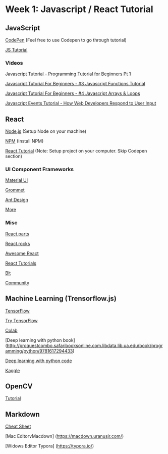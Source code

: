 # Week 1: Javascript / React Tutorial


## JavaScript

[CodePen](https://codepen.io/) (Feel free to use Codepen to go through tutorial)

[JS Tutorial](https://developer.mozilla.org/en-US/docs/Web/JavaScript/A_re-introduction_to_JavaScript)


### Videos

[Javascript Tutorial - Programming Tutorial for Beginners Pt 1](https://www.youtube.com/watch?v=vZBCTc9zHtI)

[Javascript Tutorial For Beginners - #3 Javascript Functions Tutorial](https://www.youtube.com/watch?v=AY6X5jZZ_JE)

[Javascript Tutorial For Beginners - #4 Javascript Arrays & Loops](https://www.youtube.com/watch?v=orAS-MBh5f4)

[Javascript Events Tutorial - How Web Developers Respond to User Input](https://www.youtube.com/watch?v=e57ReoUn6kM)


## React

[Node.js](https://nodejs.org/en/) (Setup Node on your machine)

[NPM](https://docs.npmjs.com/) (Install NPM)

[React Tutorial](https://reactjs.org/tutorial/tutorial.html) (Note: Setup project on your computer. Skip Codepen section) 


### UI Component Frameworks

[Material UI](https://material-ui.com/#/)

[Grommet](http://grommet.io/)

[Ant Design](https://ant.design/)

[More](https://reactjs.org/community/ui-components.html) 


### Misc 

[React.parts](https://react.parts/)

[React.rocks](https://react.rocks/)

[Awesome React](https://github.com/enaqx/awesome-react)

[React Tutorials](https://github.com/enaqx/awesome-react#react-general-tutorials)

[Bit](https://bitsrc.io/)

[Community](https://discuss.reactjs.org/)


## Machine Learning (Trensorflow.js)

[TensorFlow](https://js.tensorflow.org/)

[Try TensorFlow](https://codepen.io/pen?&editors=1011)

[Colab](https://colab.research.google.com/notebooks/welcome.ipynb#recent=true)

[Deep learning with python book] (http://proquestcombo.safaribooksonline.com.libdata.lib.ua.edu/book/programming/python/9781617294433)


[Deep learning with python code](https://github.com/fchollet/deep-learning-with-python-notebooks)

[Kaggle](https://www.kaggle.com/)


## OpenCV 

[Tutorial](https://docs.opencv.org/3.4.1/d5/d10/tutorial_js_root.html)


## Markdown 

[Cheat Sheet](https://github.com/adam-p/markdown-here/wiki/Markdown-Cheatsheet)

[Mac EditorvMacdown] (https://macdown.uranusjr.com/)

[Widows Editor Typora] (https://typora.io/)



